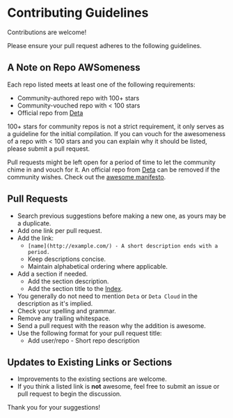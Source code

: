 # Contributing Guidelines

Contributions are welcome!

Please ensure your pull request adheres to the following guidelines.

## A Note on Repo AWSomeness

Each repo listed meets at least one of the following requirements:

* Community-authored repo with 100+ stars
* Community-vouched repo with < 100 stars
* Official repo from [Deta](https://github.com/deta)

100+ stars for community repos is not a strict requirement, it only serves as a guideline for the initial compilation.  If you can vouch for the awesomeness of a repo with < 100 stars and you can explain why it should be listed, please submit a pull request.

Pull requests might be left open for a period of time to let the community chime in and vouch for it. An official repo from [Deta](https://github.com/deta) can be removed if the community wishes.  Check out the [awesome manifesto](https://github.com/sindresorhus/awesome/blob/master/awesome.md).

## Pull Requests

* Search previous suggestions before making a new one, as yours may be a duplicate.
* Add one link per pull request.
* Add the link:
    * `[name](http://example.com/) - A short description ends with a period.`
    * Keep descriptions concise.
    * Maintain alphabetical ordering where applicable.
* Add a section if needed.
    * Add the section description.
    * Add the section title to the [Index](https://github.com/deta/awesome-deta#contents).
* You generally do not need to mention `Deta` or `Deta Cloud` in the description as it's implied.
* Check your spelling and grammar.
* Remove any trailing whitespace.
* Send a pull request with the reason why the addition is awesome.
* Use the following format for your pull request title:
    * Add user/repo - Short repo description

## Updates to Existing Links or Sections

* Improvements to the existing sections are welcome.
* If you think a listed link is **not** awesome, feel free to submit an issue or pull request to begin the discussion.

Thank you for your suggestions!